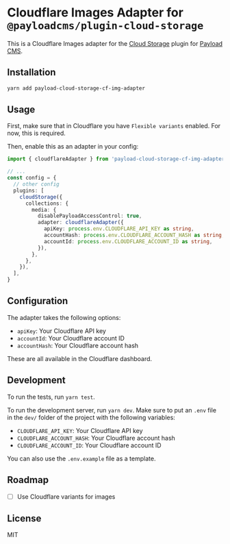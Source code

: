 # Cloudflare Images Adapter for `@payloadcms/plugin-cloud-storage`

This is a Cloudflare Images adapter for the [Cloud Storage](https://github.com/payloadcms/payload/tree/main/packages/plugin-cloud-storage) plugin for [Payload CMS](https://payloadcms.com).

## Installation

```bash
yarn add payload-cloud-storage-cf-img-adapter
```

## Usage

First, make sure that in Cloudflare you have `Flexible variants` enabled. For now, this is required.

Then, enable this as an adapter in your config:

```ts
import { cloudflareAdapter } from 'payload-cloud-storage-cf-img-adapter'

// ... 
const config = {
  // other config
  plugins: [
    cloudStorage({
      collections: {
        media: {
          disablePayloadAccessControl: true,
          adapter: cloudflareAdapter({
            apiKey: process.env.CLOUDFLARE_API_KEY as string,
            accountHash: process.env.CLOUDFLARE_ACCOUNT_HASH as string,
            accountId: process.env.CLOUDFLARE_ACCOUNT_ID as string,
          }),
        },
      },
    }),
  ],
}

```

## Configuration

The adapter takes the following options:

- `apiKey`: Your Cloudflare API key
- `accountId`: Your Cloudflare account ID
- `accountHash`: Your Cloudflare account hash

These are all available in the Cloudflare dashboard.

## Development

To run the tests, run `yarn test`.

To run the development server, run `yarn dev`. Make sure to put an `.env` file in the `dev/` folder of the project with the following variables:

- `CLOUDFLARE_API_KEY`: Your Cloudflare API key
- `CLOUDFLARE_ACCOUNT_HASH`: Your Cloudflare account hash
- `CLOUDFLARE_ACCOUNT_ID`: Your Cloudflare account ID

You can also use the `.env.example` file as a template.

## Roadmap

- [ ] Use Cloudflare variants for images

## License

MIT